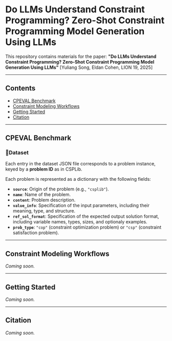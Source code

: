 # Do LLMs Understand Constraint Programming? Zero-Shot Constraint Programming Model Generation Using LLMs

This repository contains materials for the paper:
 **"Do LLMs Understand Constraint Programming? Zero-Shot Constraint Programming Model Generation Using LLMs"**
 [Yuliang Song, Eldan Cohen, LION 19, 2025]

------

## Contents

- [CPEVAL Benchmark](#cpeval-benchmark)
- [Constraint Modeling Workflows](#constraint-modeling-workflows)
- [Getting Started](#getting-started)
- [Citation](#citation)

------

## CPEVAL Benchmark

### 📂Dataset
Each entry in the dataset JSON file corresponds to a problem instance, keyed by a **problem ID** as in CSPLib.

Each problem is represented as a dictionary with the following fields:
* **`source`**: Origin of the problem (e.g., `"csplib"`).
* **`name`**: Name of the problem.
* **`content`**: Problem description.
* **`value_info`**: Specification of the input parameters, including their meaning, type, and structure.
* **`ref_sol_format`**: Specification of the expected output solution format, including variable names, types, sizes, and optionaly examples.
* **`prob_type`**: `"cop"` (constraint optimization problem) or `"csp"` (constraint satisfaction problem).

------

## Constraint Modeling Workflows

*Coming soon.*

------

## Getting Started

*Coming soon.*

------

## Citation

*Coming soon.*
